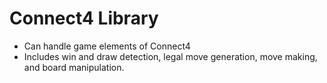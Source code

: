 # Connect4 Library
- Can handle game elements of Connect4
- Includes win and draw detection, legal move generation, move making, and board manipulation.
